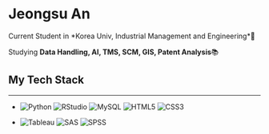 <h1> Jeongsu An</h1>
Current Student in *Korea Univ, Industrial Management and Engineering*🏫

Studying **Data Handling, AI, TMS, SCM, GIS, Patent Analysis**📚


<h2> My Tech Stack </h2>

___
* ![Python](https://img.shields.io/badge/Python-3776AB?style=flat-sqaure&logo=Python&logoColor=white)
![RStudio](https://img.shields.io/badge/Rstudio-75AADB?style=flat-sqaure&logo=RStudio&logoColor=white)
![MySQL](https://img.shields.io/badge/MySQL-4479A1?style=flat-sqaure&logo=MySQL&logoColor=white)
![HTML5](https://img.shields.io/badge/HTML5-E34F26?style=flat-sqaure&logo=HTML5&logoColor=white)
![CSS3](https://img.shields.io/badge/CSS3-1572B6?style=flat-sqaure&logo=CSS3&logoColor=white)

* ![Tableau](https://img.shields.io/badge/Tableau-E97627?style=flat-sqaure&logo=Tableau&logoColor=white)
![SAS](https://img.shields.io/badge/SAS-007?style=flat-square&logo=SAS&logoColor=white)
![SPSS](https://img.shields.io/badge/SPSS-DA1F26?style=flat-square&logo=SPSS&logoColor=white)


